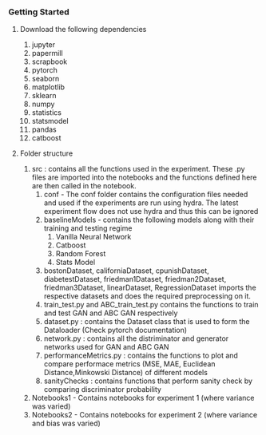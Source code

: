 ### Getting Started 
1. Download the following dependencies
    1. jupyter 
    2. papermill 
    3. scrapbook 
    4. pytorch 
    5. seaborn 
    6. matplotlib
    7. sklearn 
    8. numpy 
    9. statistics 
    10. statsmodel 
    11. pandas 
    12. catboost 

2. Folder structure 
    1. src : contains all the functions used in the experiment. These .py files are imported into the notebooks and the functions defined here are then called in the notebook. 
        1. conf - The conf folder contains the configuration files needed and used if the experiments are run using hydra. The latest experiment flow does not use hydra and thus this can be ignored
        2. baselineModels - contains the following models along with their training and testing regime 
            1. Vanilla Neural Network 
            2. Catboost 
            3. Random Forest 
            4. Stats Model 
        3. bostonDataset, californiaDataset, cpunishDataset, diabetestDataset, friedman1Dataset, friedman2Dataset, friedman3Dataset, linearDataset, RegressionDataset imports the respective datasets and does the required preprocessing on it. 
        4. train_test.py and ABC_train_test.py contains the functions to train and test GAN and ABC GAN respectively 
        5. dataset.py : contains the Dataset class that is used to form the Dataloader (Check pytorch documentation)
        6. network.py : contains all the distriminator and generator networks used for GAN and ABC GAN 
        7. performanceMetrics.py : contains the functions to plot and compare performace metrics (MSE, MAE, Euclidean Distance,Minkowski Distance) of different models 
        8. sanityChecks : contains functions that perform sanity check by comparing discriminator probability 
    2. Notebooks1 - Contains notebooks for experiment 1 (where variance was varied)
    3. Notebooks2 - Contains notebooks for experiment 2 (where variance and bias was varied)











